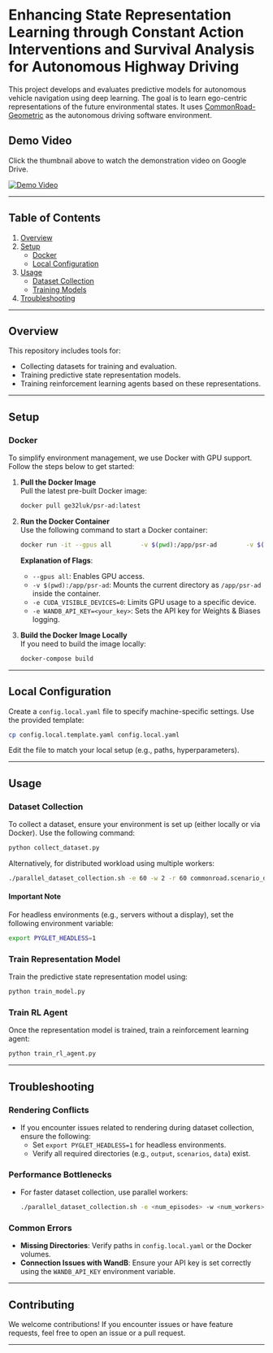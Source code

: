 # Enhancing State Representation Learning through Constant Action Interventions and Survival Analysis for Autonomous Highway Driving

This project develops and evaluates predictive models for autonomous vehicle navigation using deep learning. The goal is to learn ego-centric representations of the future environmental states. It uses [CommonRoad-Geometric](https://github.com/CommonRoad/crgeo) as the autonomous driving software environment.

## Demo Video

Click the thumbnail above to watch the demonstration video on Google Drive.

[![Demo Video](https://via.placeholder.com/800x450.png?text=Click+to+Play+Demo+Video)](https://drive.google.com/file/d/10EsDURpRJGALAWMYhDsLXZd_Gxnlbww2/view?usp=drive_link)

---

## Table of Contents
1. [Overview](#overview)
2. [Setup](#setup)
   - [Docker](#docker)
   - [Local Configuration](#local-configuration)
3. [Usage](#usage)
   - [Dataset Collection](#dataset-collection)
   - [Training Models](#training-models)
4. [Troubleshooting](#troubleshooting)

---

## Overview

This repository includes tools for:
- Collecting datasets for training and evaluation.
- Training predictive state representation models.
- Training reinforcement learning agents based on these representations.

---

## Setup

### Docker

To simplify environment management, we use Docker with GPU support. Follow the steps below to get started:

1. **Pull the Docker Image**  
   Pull the latest pre-built Docker image:
   ```bash
   docker pull ge32luk/psr-ad:latest
   ```

2. **Run the Docker Container**  
   Use the following command to start a Docker container:
   ```bash
   docker run -it --gpus all        -v $(pwd):/app/psr-ad        -v $(pwd)/output:/app/psr-ad/output        -v $(pwd)/scenarios:/app/psr-ad/scenarios        -v $(pwd)/../../data:/app/psr-ad/data        -e CUDA_VISIBLE_DEVICES=0        -e WANDB_API_KEY=<your_key>        ge32luk/psr-ad:latest
   ```

   **Explanation of Flags**:
   - `--gpus all`: Enables GPU access.
   - `-v $(pwd):/app/psr-ad`: Mounts the current directory as `/app/psr-ad` inside the container.
   - `-e CUDA_VISIBLE_DEVICES=0`: Limits GPU usage to a specific device.
   - `-e WANDB_API_KEY=<your_key>`: Sets the API key for Weights & Biases logging.

3. **Build the Docker Image Locally**  
   If you need to build the image locally:
   ```bash
   docker-compose build
   ```

---

## Local Configuration

Create a `config.local.yaml` file to specify machine-specific settings. Use the provided template:
```bash
cp config.local.template.yaml config.local.yaml
```

Edit the file to match your local setup (e.g., paths, hyperparameters).

---

## Usage

### Dataset Collection

To collect a dataset, ensure your environment is set up (either locally or via Docker). Use the following command:

```bash
python collect_dataset.py
```

Alternatively, for distributed workload using multiple workers:
```bash
./parallel_dataset_collection.sh -e 60 -w 2 -r 60 commonroad.scenario_dir="data"
```

#### **Important Note**
For headless environments (e.g., servers without a display), set the following environment variable:
```bash
export PYGLET_HEADLESS=1
```

### Train Representation Model

Train the predictive state representation model using:
```bash
python train_model.py
```

### Train RL Agent

Once the representation model is trained, train a reinforcement learning agent:
```bash
python train_rl_agent.py
```

---

## Troubleshooting

### Rendering Conflicts

- If you encounter issues related to rendering during dataset collection, ensure the following:
  - Set `export PYGLET_HEADLESS=1` for headless environments.
  - Verify all required directories (e.g., `output`, `scenarios`, `data`) exist.

### Performance Bottlenecks

- For faster dataset collection, use parallel workers:
  ```bash
  ./parallel_dataset_collection.sh -e <num_episodes> -w <num_workers> -r <retries>
  ```

### Common Errors

- **Missing Directories**: Verify paths in `config.local.yaml` or the Docker volumes.
- **Connection Issues with WandB**: Ensure your API key is set correctly using the `WANDB_API_KEY` environment variable.

---

## Contributing

We welcome contributions! If you encounter issues or have feature requests, feel free to open an issue or a pull request.

---

